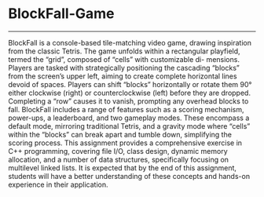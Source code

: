 # BlockFall-Game
---

BlockFall is a console-based tile-matching video game, drawing inspiration from the classic Tetris. The game unfolds within a rectangular playfield, termed the “grid”, composed of “cells” with customizable di- mensions. Players are tasked with strategically positioning the cascading “blocks” from the screen’s upper left, aiming to create complete horizontal lines devoid of spaces. Players can shift “blocks” horizontally or rotate them 90° either clockwise (right) or counterclockwise (left) before they are dropped. Completing a “row” causes it to vanish, prompting any overhead blocks to fall. BlockFall includes a range of features such as a scoring mechanism, power-ups, a leaderboard, and two gameplay modes. These encompass a default mode, mirroring traditional Tetris, and a gravity mode where “cells” within the “blocks” can break apart and tumble down, simplifying the scoring process. This assignment provides a comprehensive exercise in C++ programming, covering file I/O, class design, dynamic memory allocation, and a number of data structures, specifically focusing on multilevel linked lists. It is expected that by the end of this assignment, students will have a better understanding of these concepts and hands-on experience in their application.
